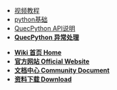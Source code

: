 <!-- docs/_sidebar.md -->

* [视频教程](https://space.bilibili.com/491326023/channel/detail?cid=150963)
* [python基础](/zh-cn/python/)
* [QuecPython API说明](/zh-cn/api/)
* [**QuecPython 异常处理**](/zh-cn/faq/)
<!--* [**资料下载**](//qpy.quectel.com/down.html) -->

* [**Wiki 首页 Home**](/)
* [**官方网站 Official Website**](//python.quectel.com)
* [**文档中心 Community Document**](//python.quectel.com/doc/)
* [**资料下载 Download**](//python.quectel.com/download)